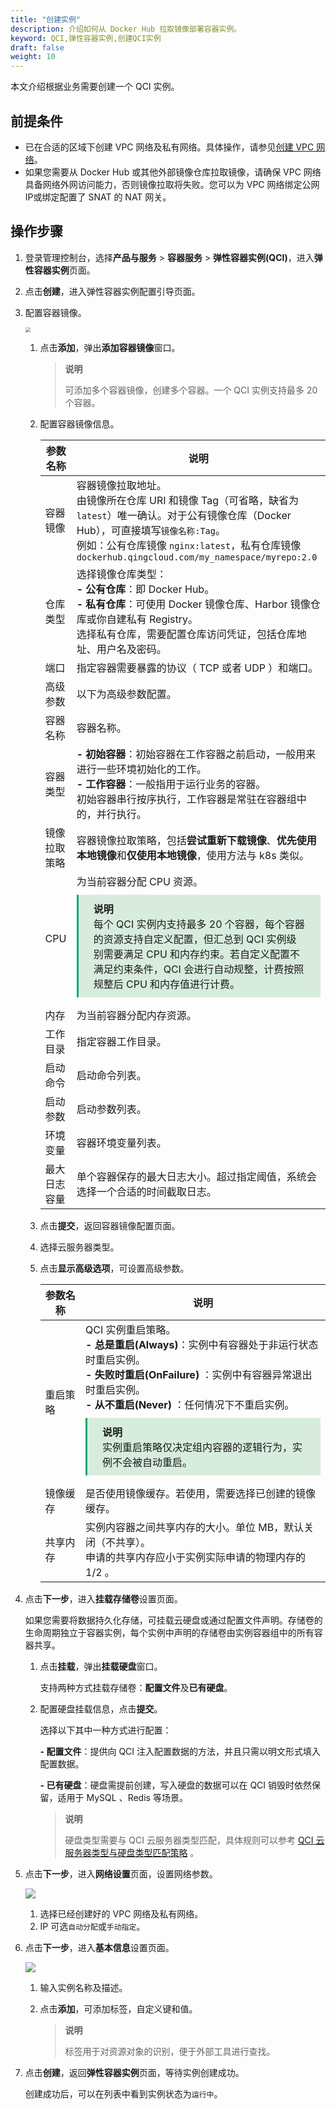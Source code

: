 ```yaml
---
title: "创建实例"
description: 介绍如何从 Docker Hub 拉取镜像部署容器实例。
keyword: QCI,弹性容器实例,创建QCI实例
draft: false
weight: 10
---
```


本文介绍根据业务需要创建一个 QCI 实例。

## 前提条件

- 已在合适的区域下创建 VPC 网络及私有网络。具体操作，请参见[创建 VPC 网络](/network/vpc/manual/vpcnet/10_create_vpc/)。
- 如果您需要从 Docker Hub 或其他外部镜像仓库拉取镜像，请确保 VPC 网络具备网络外网访问能力，否则镜像拉取将失败。您可以为 VPC 网络绑定公网 IP或绑定配置了 SNAT 的 NAT 网关。

## 操作步骤

1. 登录管理控制台，选择**产品与服务** > **容器服务** > **弹性容器实例(QCI)**，进入**弹性容器实例**页面。

2. 点击**创建**，进入弹性容器实例配置引导页面。

3. 配置容器镜像。

   <img src="../../../_images/config_image.png" style="zoom:50%;" />

   1. 点击**添加**，弹出**添加容器镜像**窗口。

      > **说明**
      >
      > 可添加多个容器镜像，创建多个容器。一个 QCI 实例支持最多 20 个容器。

   2. 配置容器镜像信息。

      | 参数名称     | 说明                                                         |
      | ------------ | ------------------------------------------------------------ |
      | 容器镜像     | 容器镜像拉取地址。<br/>由镜像所在仓库 URI 和镜像 Tag（可省略，缺省为 `latest`）唯一确认。对于公有镜像仓库（Docker Hub），可直接填写`镜像名称:Tag`。<br/>例如：公有仓库镜像 `nginx:latest`，私有仓库镜像 `dockerhub.qingcloud.com/my_namespace/myrepo:2.0` |
      | 仓库类型     | 选择镜像仓库类型：<br/>**- 公有仓库**：即 Docker Hub。<br/>**- 私有仓库**：可使用 Docker 镜像仓库、Harbor 镜像仓库或你自建私有 Registry。<br/>选择私有仓库，需要配置仓库访问凭证，包括仓库地址、用户名及密码。 |
      | 端口         | 指定容器需要暴露的协议（ TCP 或者 UDP ）和端口。             |
      | 高级参数     | 以下为高级参数配置。                                         |
      | 容器名称     | 容器名称。                                                   |
      | 容器类型     | **- 初始容器**：初始容器在工作容器之前启动，一般用来进行一些环境初始化的工作。<br/>**- 工作容器**：一般指用于运行业务的容器。<br/>初始容器串行按序执行，工作容器是常驻在容器组中的，并行执行。 |
      | 镜像拉取策略 | 容器镜像拉取策略，包括**尝试重新下载镜像**、**优先使用本地镜像**和**仅使用本地镜像**，使用方法与 k8s 类似。 |
      | CPU          | 为当前容器分配 CPU 资源。<div style="background-color: #D8ECDE; padding: 10px 24px; margin: 10px 0; border-left: 3px solid #00a971;"><b>说明</b><br/>每个 QCI 实例内支持最多 20 个容器，每个容器的资源支持自定义配置，但汇总到 QCI 实例级别需要满足 CPU 和内存约束。若自定义配置不满足约束条件，QCI 会进行自动规整，计费按照规整后 CPU 和内存值进行计费。</div> |
      | 内存         | 为当前容器分配内存资源。                                     |
      | 工作目录     | 指定容器工作目录。                                           |
      | 启动命令     | 启动命令列表。                                               |
      | 启动参数     | 启动参数列表。                                               |
      | 环境变量     | 容器环境变量列表。                                           |
      | 最大日志容量 | 单个容器保存的最大日志大小。超过指定阈值，系统会选择一个合适的时间截取日志。 |

   3. 点击**提交**，返回容器镜像配置页面。

   4. 选择云服务器类型。

   5. 点击**显示高级选项**，可设置高级参数。

      | 参数名称 | 说明                                                         |
      | -------- | ------------------------------------------------------------ |
      | 重启策略 | QCI 实例重启策略。 <br/>**- 总是重启(Always)**：实例中有容器处于非运行状态时重启实例。  <br/>**- 失败时重启(OnFailure)** ：实例中有容器异常退出时重启实例。  <br/>**- 从不重启(Never)** ：任何情况下不重启实例。<div style="background-color: #D8ECDE; padding: 10px 24px; margin: 10px 0; border-left: 3px solid #00a971;"><b>说明</b><br/>实例重启策略仅决定组内容器的逻辑行为，实例不会被自动重启。</div> |
      | 镜像缓存 | 是否使用镜像缓存。若使用，需要选择已创建的镜像缓存。         |
      | 共享内存 | 实例内容器之间共享内存的大小。单位 MB，默认关闭（不共享）。  <br/>申请的共享内存应小于实例实际申请的物理内存的 1/2 。 |

4. 点击**下一步**，进入**挂载存储卷**设置页面。

   如果您需要将数据持久化存储，可挂载云硬盘或通过配置文件声明。存储卷的生命周期独立于容器实例，每个实例中声明的存储卷由实例容器组中的所有容器共享。

   1. 点击**挂载**，弹出**挂载硬盘**窗口。

      支持两种方式挂载存储卷：**配置文件**及**已有硬盘**。

   2. 配置硬盘挂载信息，点击**提交**。

      选择以下其中一种方式进行配置：
      
      **- 配置文件**：提供向 QCI 注入配置数据的方法，并且只需以明文形式填入配置数据。
      
      **- 已有硬盘**：硬盘需提前创建，写入硬盘的数据可以在 QCI 销毁时依然保留，适用于 MySQL 、Redis 等场景。
      
      > **说明**
      >
      > 硬盘类型需要与 QCI 云服务器类型匹配，具体规则可以参考 [QCI 云服务器类型与硬盘类型匹配策略](/container/qci/faq/#qci-云服务器类型与硬盘类型的匹配策略) 。
      
      <!--<table>
        <thead><tr><td>挂载方式</td><td>参数名称</td><td>说明</td></tr></thead>
        <tr><td rowspan="4">配置文件</td><td>名称</td><td></td></tr>
         <tr><td>路径</td><td></td></tr>
         <tr><td>内容</td><td></td></tr>
         <tr><td>容器挂载</td><td></td></tr>
         <tr><td rowspan="3">已有硬盘</td><td>名称</td><td></td></tr>
         <tr><td>选择硬盘</td><td></td></tr>
         <tr><td>容器挂载</td><td></td></tr>
      </table>-->

5. 点击**下一步**，进入**网络设置**页面，设置网络参数。

   ![](../../../_images/set_qci_net.png)

   1. 选择已经创建好的 VPC 网络及私有网络。
   2. IP 可选`自动分配`或`手动指定`。

6. 点击**下一步**，进入**基本信息**设置页面。

   ![](../../../_images/set_qci_basicinfo.png)

   1. 输入实例名称及描述。

   2. 点击**添加**，可添加标签，自定义键和值。

      > **说明**
      >
      > 标签用于对资源对象的识别，便于外部工具进行查找。

7. 点击**创建**，返回**弹性容器实例**页面，等待实例创建成功。

   创建成功后，可以在列表中看到实例状态为`运行中`。

